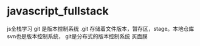 # javascript_fullstack
js全栈学习
git 是版本控制系统
.git 存储着文件版本，暂存区，stage。本地仓库 
svn也是版本控制系统，
git是分布式的版本控制系统
 买面膜
